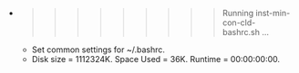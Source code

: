 * >>>>>>>>> Running inst-min-con-cld-bashrc.sh ...
  * Set common settings for ~/.bashrc.
  * Disk size = 1112324K. Space Used = 36K. Runtime = 00:00:00:00.
